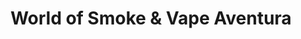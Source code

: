 ---
title: "World of Smoke & Vape Aventura"
url: /aventura/world-of-smoke-and-vape-aventura/
shop: e-cigarette
---